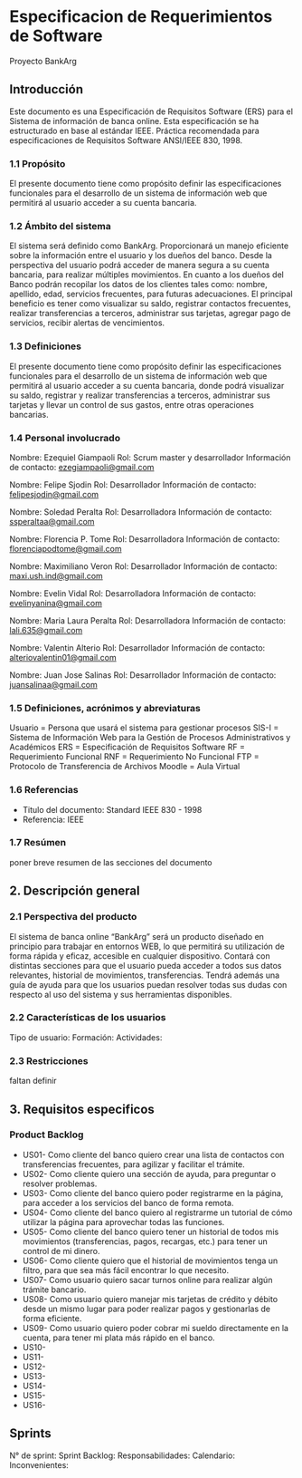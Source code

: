 # Especificacion de Requerimientos de Software
Proyecto BankArg

## Introducción
Este documento es una Especificación de Requisitos Software (ERS) para el Sistema de información de banca online. Esta especificación se ha estructurado en base al estándar IEEE. Práctica recomendada para especificaciones de Requisitos Software ANSI/IEEE 830, 1998.
### 1.1 Propósito
El presente documento tiene como propósito definir las especificaciones funcionales para el desarrollo de un sistema de información web que permitirá al usuario acceder a su cuenta bancaria.
### 1.2 Ámbito del sistema
El sistema será definido como BankArg.
Proporcionará un manejo eficiente sobre la información entre el usuario y los dueños del banco. Desde la perspectiva del usuario podrá acceder de manera segura a su cuenta bancaria, para realizar múltiples movimientos.
En cuanto a los dueños del Banco podrán recopilar los datos de los clientes tales como: nombre, apellido, edad, servicios frecuentes, para futuras adecuaciones.
El principal beneficio es tener como visualizar su saldo, registrar contactos frecuentes, realizar transferencias a terceros, administrar sus tarjetas, agregar pago de servicios, recibir alertas de vencimientos.
### 1.3 Definiciones
El presente documento tiene como propósito definir las especificaciones funcionales para el desarrollo de un sistema de información web que permitirá al usuario acceder a su cuenta bancaria, donde podrá visualizar su saldo, registrar y realizar transferencias a terceros, administrar sus tarjetas y llevar un control de sus gastos, entre otras operaciones bancarias.
### 1.4 Personal involucrado
Nombre: Ezequiel Giampaoli
Rol: Scrum master y desarrollador
Información de contacto: ezegiampaoli@gmail.com

Nombre: Felipe Sjodin
Rol: Desarrollador
Información de contacto: felipesjodin@gmail.com

Nombre: Soledad Peralta
Rol: Desarrolladora
Información de contacto: ssperaltaa@gmail.com

Nombre: Florencia P. Tome
Rol: Desarrolladora
Información de contacto: florenciapodtome@gmail.com

Nombre: Maximiliano Veron
Rol: Desarrollador
Información de contacto: maxi.ush.ind@gmail.com

Nombre: Evelin Vidal
Rol: Desarrolladora
Información de contacto: evelinyanina@gmail.com

Nombre: Maria Laura Peralta
Rol: Desarrolladora
Información de contacto: lali.635@gmail.com

Nombre: Valentin Alterio
Rol: Desarrollador
Información de contacto: alteriovalentin01@gmail.com

Nombre: Juan Jose Salinas
Rol: Desarrollador
Información de contacto: juansalinaa@gmail.com

### 1.5 Definiciones, acrónimos y abreviaturas

Usuario = Persona que usará el sistema para gestionar procesos
SIS-I = Sistema de Información Web para la Gestión de Procesos Administrativos y Académicos
ERS = Especificación de Requisitos Software
RF = Requerimiento Funcional
RNF = Requerimiento No Funcional
FTP = Protocolo de Transferencia de Archivos
Moodle = Aula Virtual 

### 1.6 Referencias
- Titulo del documento: Standard IEEE 830 - 1998
- Referencia: IEEE 

### 1.7 Resúmen
 poner breve resumen de las secciones del documento 

## 2. Descripción general

### 2.1 Perspectiva del producto
El sistema de banca online “BankArg” será un producto diseñado en principio para trabajar en entornos WEB, lo que permitirá su utilización de forma rápida y eficaz, accesible en cualquier dispositivo. Contará con distintas secciones para que el usuario pueda acceder a todos sus datos relevantes, historial de movimientos, transferencias. Tendrá además una guía de ayuda para que los usuarios puedan resolver todas sus dudas con respecto al uso del sistema y sus herramientas disponibles. 

### 2.2 Características de los usuarios

Tipo de usuario:
Formación:
Actividades:

### 2.3 Restricciones
 faltan definir 

## 3. Requisitos especificos

### Product Backlog

- US01- Como cliente del banco quiero crear una lista de contactos con transferencias frecuentes, para agilizar y facilitar el trámite.
- US02- Como cliente quiero una sección de ayuda, para preguntar o resolver problemas.
- US03- Como cliente del banco quiero poder registrarme en la página, para acceder a los servicios del banco de forma remota.
- US04- Como cliente del banco quiero al registrarme un tutorial de cómo utilizar la página para aprovechar todas las funciones.
- US05- Como cliente del banco quiero tener un historial de todos mis movimientos (transferencias, pagos, recargas, etc.) para tener un control de mi dinero. 
- US06- Como cliente quiero que el historial de movimientos tenga un filtro, para que sea más fácil encontrar lo que necesito.
- US07- Como usuario quiero sacar turnos online para realizar algún trámite bancario.
- US08- Como usuario quiero manejar mis tarjetas de crédito y débito desde un mismo lugar para poder realizar pagos y gestionarlas de forma eficiente.
- US09- Como usuario quiero poder cobrar mi sueldo directamente en la cuenta, para tener mi plata más rápido en el banco.
- US10-
- US11-
- US12-
- US13-
- US14-
- US15-
- US16-

## Sprints

N° de sprint:
Sprint Backlog:
Responsabilidades:
Calendario:
Inconvenientes:






